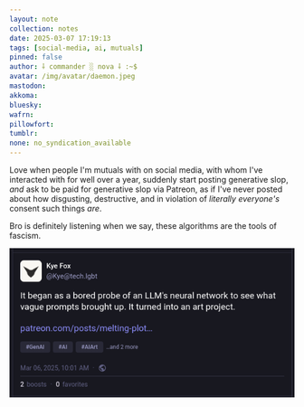 ```yaml
---
layout: note
collection: notes
date: 2025-03-07 17:19:13
tags: [social-media, ai, mutuals]
pinned: false
author: ⸸ commander ░ nova ⸸ :~$
avatar: /img/avatar/daemon.jpeg
mastodon: 
akkoma: 
bluesky: 
wafrn: 
pillowfort: 
tumblr: 
none: no_syndication_available 
---
```

Love when people I'm mutuals with on social media, with whom I've interacted with for well over a year, suddenly start posting generative slop, *and* ask to be paid for generative slop via Patreon, as if I've never posted about how disgusting, destructive, and in violation of *literally everyone's* consent such things *are*.

Bro is definitely listening when we say, these algorithms are the tools of fascism.

<img src="/img/notes/theft-enjoyer/Screenshot from 2025-03-07 17-22-56.png">